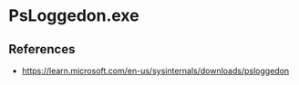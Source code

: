 # PsLoggedon.exe

## References
* https://learn.microsoft.com/en-us/sysinternals/downloads/psloggedon

